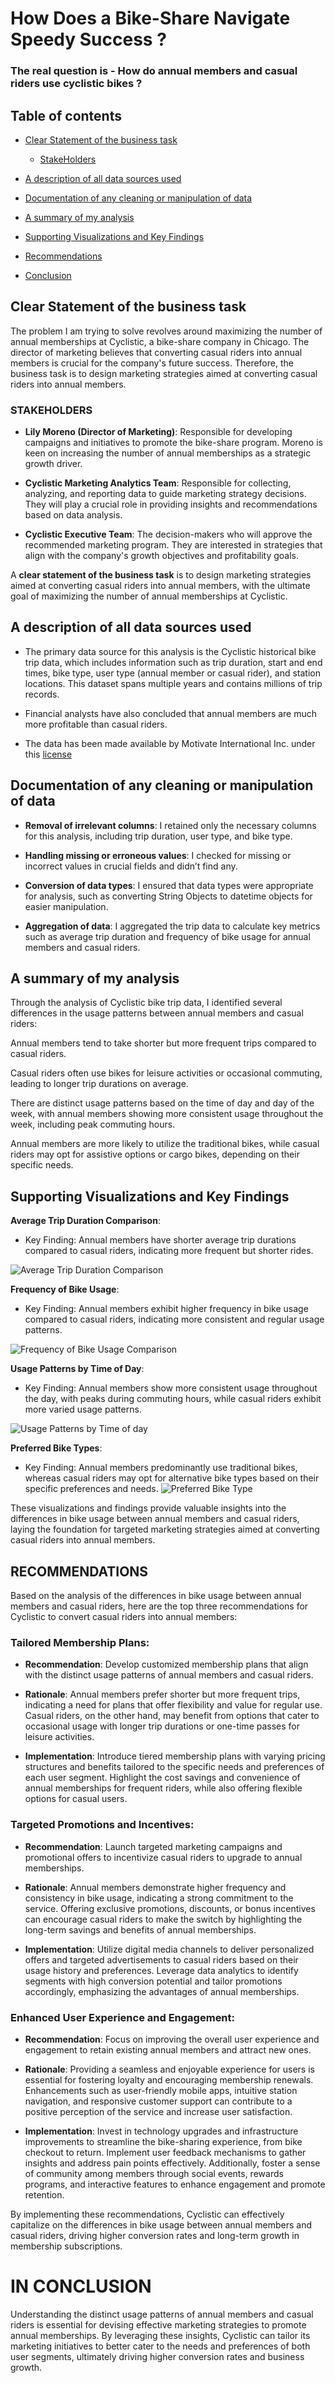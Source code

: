 # How Does a Bike-Share Navigate Speedy Success ?
### The real question is - How do annual members and casual riders use cyclistic bikes ?

## Table of contents

- [Clear Statement of the business task](#Clear-Statement-of-the-business-task)

    - [StakeHolders](#STAKEHOLDERS)

- [A description of all data sources used](#A-description-of-all-data-sources-used)

- [Documentation of any cleaning or manipulation of data](#Documentation-of-any-cleaning-or-manipulation-of-data)

- [A summary of my analysis](#-A-summary-of-my-analysis)

- [Supporting Visualizations and Key Findings](#Supporting-Visualizations-and-Key-Findings)

- [Recommendations](#RECOMMENDATIONS)

- [Conclusion](#IN-CONCLUSION)


## Clear Statement of the business task
The problem I am trying to solve revolves around maximizing the number of annual memberships at Cyclistic, a bike-share company in Chicago. The director of marketing believes that converting casual riders into annual members is crucial for the company's future success. Therefore, the business task is to design marketing strategies aimed at converting casual riders into annual members.

### STAKEHOLDERS
-	**Lily Moreno (Director of Marketing)**: Responsible for developing campaigns and initiatives to promote the bike-share program. Moreno is keen on increasing the number of annual memberships as a strategic growth driver.

-	**Cyclistic Marketing Analytics Team**: Responsible for collecting, analyzing, and reporting data to guide marketing strategy decisions. They will play a crucial role in providing insights and recommendations based on data analysis.

-	**Cyclistic Executive Team**: The decision-makers who will approve the recommended marketing program. They are interested in strategies that align with the company's growth objectives and profitability goals.


A **clear statement of the business task** is to design marketing strategies aimed at converting casual riders into annual members, with the ultimate goal of maximizing the number of annual memberships at Cyclistic.

## A description of all data sources used

- The primary data source for this analysis is the Cyclistic historical bike trip data, which includes information such as trip duration, start and end times, bike type, user type (annual member or casual rider), and station locations. This dataset spans multiple years and contains millions of trip records. 

- Financial analysts have also concluded that annual members are much more profitable than casual riders.

- The data has been made available by Motivate International Inc. under this [license](https://divvybikes.com/data-license-agreement)

## Documentation of any cleaning or manipulation of data

- **Removal of irrelevant columns**: I retained only the necessary columns for this analysis, including trip duration, user type, and bike type.

- **Handling missing or erroneous values**: I checked for missing or incorrect values in crucial fields and didn’t find any.

- **Conversion of data types**: I ensured that data types were appropriate for analysis, such as converting String Objects to datetime objects for easier manipulation.

- **Aggregation of data**: I aggregated the trip data to calculate key metrics such as average trip duration and frequency of bike usage for annual members and casual riders.

## A summary of my analysis

Through the analysis of Cyclistic bike trip data, I identified several differences in the usage patterns between annual members and casual riders:

Annual members tend to take shorter but more frequent trips compared to casual riders.

Casual riders often use bikes for leisure activities or occasional commuting, leading to longer trip durations on average.

There are distinct usage patterns based on the time of day and day of the week, with annual members showing more consistent usage throughout the week, including peak commuting hours.

Annual members are more likely to utilize the traditional bikes, while casual riders may opt for assistive options or cargo bikes, depending on their specific needs.

## Supporting Visualizations and Key Findings

**Average Trip Duration Comparison**: 
-	Key Finding: Annual members have shorter average trip durations compared to casual riders, indicating more frequent but shorter rides.
  <img src="cyclicist_bike_share/Average Trip Duration Comparison.png" alt="Average Trip Duration Comparison">

**Frequency of Bike Usage**: 
-	Key Finding: Annual members exhibit higher frequency in bike usage compared to casual riders, indicating more consistent and regular usage patterns.
  <img src="cyclicist_bike_share/Frequency of Bike Usage Comparison.png" alt="Frequency of Bike Usage Comparison">

**Usage Patterns by Time of Day**: 
-	Key Finding: Annual members show more consistent usage throughout the day, with peaks during commuting hours, while casual riders exhibit more varied usage patterns.
  <img src="cyclicist_bike_share/Usage Patterns by Time of day.png" alt="Usage Patterns by Time of day">
  
**Preferred Bike Types**: 
-	Key Finding: Annual members predominantly use traditional bikes, whereas casual riders may opt for alternative bike types based on their specific preferences and needs.
    <img src="cyclicist_bike_share/Preferred Bike Type.png" alt="Preferred Bike Type">
    
These visualizations and findings provide valuable insights into the differences in bike usage between annual members and casual riders, laying the foundation for targeted marketing strategies aimed at converting casual riders into annual members.

## RECOMMENDATIONS

Based on the analysis of the differences in bike usage between annual members and casual riders, here are the top three recommendations for Cyclistic to convert casual riders into annual members:

### Tailored Membership Plans:

- **Recommendation**: Develop customized membership plans that align with the distinct usage patterns of annual members and casual riders.

- **Rationale**: Annual members prefer shorter but more frequent trips, indicating a need for plans that offer flexibility and value for regular use. Casual riders, on the other hand, may benefit from options that cater to occasional usage with longer trip durations or one-time passes for leisure activities.

- **Implementation**: Introduce tiered membership plans with varying pricing structures and benefits tailored to the specific needs and preferences of each user segment. Highlight the cost savings and convenience of annual memberships for frequent riders, while also offering flexible options for casual users.

### Targeted Promotions and Incentives:

- **Recommendation**: Launch targeted marketing campaigns and promotional offers to incentivize casual riders to upgrade to annual memberships.

- **Rationale**: Annual members demonstrate higher frequency and consistency in bike usage, indicating a strong commitment to the service. Offering exclusive promotions, discounts, or bonus incentives can encourage casual riders to make the switch by highlighting the long-term savings and benefits of annual memberships.

- **Implementation**: Utilize digital media channels to deliver personalized offers and targeted advertisements to casual riders based on their usage history and preferences. Leverage data analytics to identify segments with high conversion potential and tailor promotions accordingly, emphasizing the advantages of annual memberships.

### Enhanced User Experience and Engagement:

- **Recommendation**: Focus on improving the overall user experience and engagement to retain existing annual members and attract new ones.

- **Rationale**: Providing a seamless and enjoyable experience for users is essential for fostering loyalty and encouraging membership renewals. Enhancements such as user-friendly mobile apps, intuitive station navigation, and responsive customer support can contribute to a positive perception of the service and increase user satisfaction.

- **Implementation**: Invest in technology upgrades and infrastructure improvements to streamline the bike-sharing experience, from bike checkout to return. Implement user feedback mechanisms to gather insights and address pain points effectively. Additionally, foster a sense of community among members through social events, rewards programs, and interactive features to enhance engagement and promote retention.

By implementing these recommendations, Cyclistic can effectively capitalize on the differences in bike usage between annual members and casual riders, driving higher conversion rates and long-term growth in membership subscriptions.

# IN CONCLUSION
Understanding the distinct usage patterns of annual members and casual riders is essential for devising effective marketing strategies to promote annual memberships. By leveraging these insights, Cyclistic can tailor its marketing initiatives to better cater to the needs and preferences of both user segments, ultimately driving higher conversion rates and business growth.
